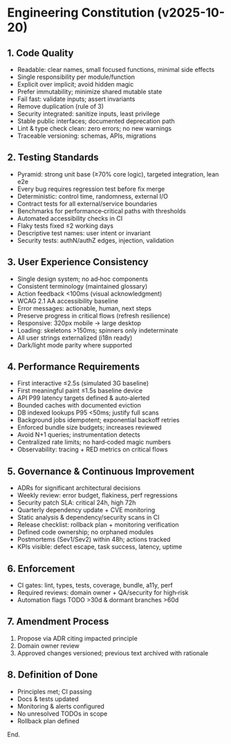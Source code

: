 # Engineering Constitution (v2025-10-20)

## 1. Code Quality
- Readable: clear names, small focused functions, minimal side effects
- Single responsibility per module/function
- Explicit over implicit; avoid hidden magic
- Prefer immutability; minimize shared mutable state
- Fail fast: validate inputs; assert invariants
- Remove duplication (rule of 3)
- Security integrated: sanitize inputs, least privilege
- Stable public interfaces; documented deprecation path
- Lint & type check clean: zero errors; no new warnings
- Traceable versioning: schemas, APIs, migrations

## 2. Testing Standards
- Pyramid: strong unit base (≥70% core logic), targeted integration, lean e2e
- Every bug requires regression test before fix merge
- Deterministic: control time, randomness, external I/O
- Contract tests for all external/service boundaries
- Benchmarks for performance‑critical paths with thresholds
- Automated accessibility checks in CI
- Flaky tests fixed ≤2 working days
- Descriptive test names: user intent or invariant
- Security tests: authN/authZ edges, injection, validation

## 3. User Experience Consistency
- Single design system; no ad‑hoc components
- Consistent terminology (maintained glossary)
- Action feedback <100ms (visual acknowledgment)
- WCAG 2.1 AA accessibility baseline
- Error messages: actionable, human, next steps
- Preserve progress in critical flows (refresh resilience)
- Responsive: 320px mobile → large desktop
- Loading: skeletons >150ms; spinners only indeterminate
- All user strings externalized (i18n ready)
- Dark/light mode parity where supported

## 4. Performance Requirements
- First interactive ≤2.5s (simulated 3G baseline)
- First meaningful paint ≤1.5s baseline device
- API P99 latency targets defined & auto‑alerted
- Bounded caches with documented eviction
- DB indexed lookups P95 <50ms; justify full scans
- Background jobs idempotent; exponential backoff retries
- Enforced bundle size budgets; increases reviewed
- Avoid N+1 queries; instrumentation detects
- Centralized rate limits; no hard‑coded magic numbers
- Observability: tracing + RED metrics on critical flows

## 5. Governance & Continuous Improvement
- ADRs for significant architectural decisions
- Weekly review: error budget, flakiness, perf regressions
- Security patch SLA: critical 24h, high 72h
- Quarterly dependency update + CVE monitoring
- Static analysis & dependency/security scans in CI
- Release checklist: rollback plan + monitoring verification
- Defined code ownership; no orphaned modules
- Postmortems (Sev1/Sev2) within 48h; actions tracked
- KPIs visible: defect escape, task success, latency, uptime

## 6. Enforcement
- CI gates: lint, types, tests, coverage, bundle, a11y, perf
- Required reviews: domain owner + QA/security for high‑risk
- Automation flags TODO >30d & dormant branches >60d

## 7. Amendment Process
1. Propose via ADR citing impacted principle
2. Domain owner review
3. Approved changes versioned; previous text archived with rationale

## 8. Definition of Done
- Principles met; CI passing
- Docs & tests updated
- Monitoring & alerts configured
- No unresolved TODOs in scope
- Rollback plan defined

End.
